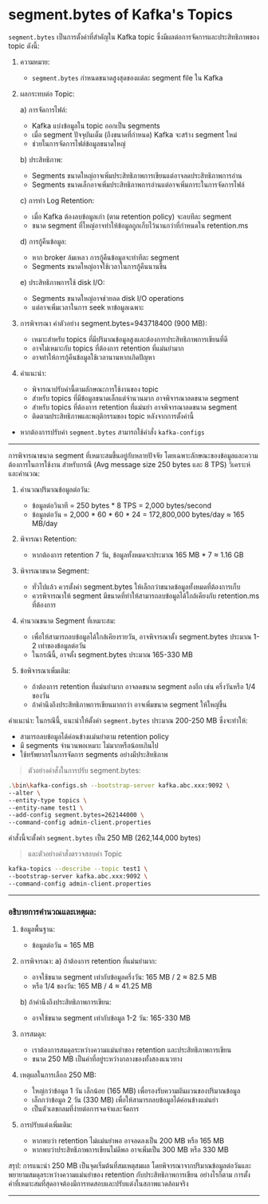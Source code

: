 # segment.bytes of Kafka's Topics
`segment.bytes` เป็นการตั้งค่าที่สำคัญใน Kafka topic ซึ่งมีผลต่อการจัดการและประสิทธิภาพของ topic ดังนี้:

1. ความหมาย:
   - `segment.bytes` กำหนดขนาดสูงสุดของแต่ละ segment file ใน Kafka

2. ผลกระทบต่อ Topic:

   a) การจัดการไฟล์:
      - Kafka แบ่งข้อมูลใน topic ออกเป็น segments
      - เมื่อ segment ปัจจุบันเต็ม (ถึงขนาดที่กำหนด) Kafka จะสร้าง segment ใหม่
      - ช่วยในการจัดการไฟล์ข้อมูลขนาดใหญ่

   b) ประสิทธิภาพ:
      - Segments ขนาดใหญ่อาจเพิ่มประสิทธิภาพการเขียนแต่อาจลดประสิทธิภาพการอ่าน
      - Segments ขนาดเล็กอาจเพิ่มประสิทธิภาพการอ่านแต่อาจเพิ่มภาระในการจัดการไฟล์

   c) การทำ Log Retention:
      - เมื่อ Kafka ต้องลบข้อมูลเก่า (ตาม retention policy) จะลบทีละ segment
      - ขนาด segment ที่ใหญ่อาจทำให้ข้อมูลถูกเก็บไว้นานกว่าที่กำหนดใน retention.ms

   d) การกู้คืนข้อมูล:
      - หาก broker ล้มเหลว การกู้คืนข้อมูลจะทำทีละ segment
      - Segments ขนาดใหญ่อาจใช้เวลาในการกู้คืนนานขึ้น

   e) ประสิทธิภาพการใช้ disk I/O:
      - Segments ขนาดใหญ่อาจช่วยลด disk I/O operations
      - แต่อาจเพิ่มเวลาในการ seek หาข้อมูลเฉพาะ

3. การพิจารณา ค่าตัวอย่าง segment.bytes=943718400 (900 MB):
   - เหมาะสำหรับ topics ที่มีปริมาณข้อมูลสูงและต้องการประสิทธิภาพการเขียนที่ดี
   - อาจไม่เหมาะกับ topics ที่ต้องการ retention ที่แม่นยำมาก
   - อาจทำให้การกู้คืนข้อมูลใช้เวลานานหากเกิดปัญหา

4. คำแนะนำ:
   - พิจารณาปรับค่านี้ตามลักษณะการใช้งานของ topic
   - สำหรับ topics ที่มีข้อมูลขนาดเล็กแต่จำนวนมาก อาจพิจารณาลดขนาด segment
   - สำหรับ topics ที่ต้องการ retention ที่แม่นยำ อาจพิจารณาลดขนาด segment
   - ติดตามประสิทธิภาพและพฤติกรรมของ topic หลังจากการตั้งค่านี้

- หากต้องการปรับค่า `segment.bytes` สามารถใช้คำสั่ง `kafka-configs` 
---
การพิจารณาขนาด segment ที่เหมาะสมขึ้นอยู่กับหลายปัจจัย โดยเฉพาะลักษณะของข้อมูลและความต้องการในการใช้งาน สำหรับกรณี (Avg message size 250 bytes และ 8 TPS) วิเคราะห์และคำนวณ:

1. คำนวณปริมาณข้อมูลต่อวัน:
   * ข้อมูลต่อวินาที = 250 bytes * 8 TPS = 2,000 bytes/second
   * ข้อมูลต่อวัน = 2,000 * 60 * 60 * 24 = 172,800,000 bytes/day ≈ 165 MB/day

2. พิจารณา Retention:
   * หากต้องการ retention 7 วัน, ข้อมูลทั้งหมดจะประมาณ 165 MB * 7 ≈ 1.16 GB

3. พิจารณาขนาด Segment:
   * ทั่วไปแล้ว ควรตั้งค่า segment.bytes ให้เล็กกว่าขนาดข้อมูลทั้งหมดที่ต้องการเก็บ
   * ควรพิจารณาให้ segment มีขนาดที่ทำให้สามารถลบข้อมูลได้ใกล้เคียงกับ retention.ms ที่ต้องการ

4. คำนวณขนาด Segment ที่เหมาะสม:
   * เพื่อให้สามารถลบข้อมูลได้ใกล้เคียงรายวัน, อาจพิจารณาตั้ง segment.bytes ประมาณ 1-2 เท่าของข้อมูลต่อวัน
   * ในกรณีนี้, อาจตั้ง segment.bytes ประมาณ 165-330 MB

5. ข้อพิจารณาเพิ่มเติม:
   * ถ้าต้องการ retention ที่แม่นยำมาก อาจลดขนาด segment ลงอีก เช่น ครึ่งวันหรือ 1/4 ของวัน
   * ถ้าคำนึงถึงประสิทธิภาพการเขียนมากกว่า อาจเพิ่มขนาด segment ให้ใหญ่ขึ้น

คำแนะนำ:
ในกรณีนี้, แนะนำให้ตั้งค่า `segment.bytes` ประมาณ 200-250 MB ซึ่งจะทำให้:
- สามารถลบข้อมูลได้ค่อนข้างแม่นยำตาม retention policy
- มี segments จำนวนพอเหมาะ ไม่มากหรือน้อยเกินไป
- ใช้ทรัพยากรในการจัดการ segments อย่างมีประสิทธิภาพ

>ตัวอย่างคำสั่งในการปรับ segment.bytes:

```bash
.\bin\kafka-configs.sh --bootstrap-server kafka.abc.xxx:9092 \
--alter \
--entity-type topics \
--entity-name test1 \
--add-config segment.bytes=262144000 \
--command-config admin-client.properties
```
คำสั่งนี้จะตั้งค่า `segment.bytes` เป็น 250 MB (262,144,000 bytes)

>และตัวอย่างคำสั่งตรวจสอบค่า Topic

```bash
kafka-topics --describe --topic test1 \
--bootstrap-server kafka.abc.xxx:9092 \
--command-config admin-client.properties
```

---

### อธิบายการคำนวณและเหตุผล:

1. ข้อมูลพื้นฐาน:
   - ข้อมูลต่อวัน = 165 MB

2. การพิจารณา:
   a) ถ้าต้องการ retention ที่แม่นยำมาก:
      - อาจใช้ขนาด segment เท่ากับข้อมูลครึ่งวัน: 165 MB / 2 ≈ 82.5 MB
      - หรือ 1/4 ของวัน: 165 MB / 4 ≈ 41.25 MB

   b) ถ้าคำนึงถึงประสิทธิภาพการเขียน:
      - อาจใช้ขนาด segment เท่ากับข้อมูล 1-2 วัน: 165-330 MB

3. การสมดุล:
   - เราต้องการสมดุลระหว่างความแม่นยำของ retention และประสิทธิภาพการเขียน
   - ขนาด 250 MB เป็นค่าที่อยู่ระหว่างกลางของทั้งสองแนวทาง

4. เหตุผลในการเลือก 250 MB:
   - ใหญ่กว่าข้อมูล 1 วัน เล็กน้อย (165 MB) เพื่อรองรับความผันผวนของปริมาณข้อมูล
   - เล็กกว่าข้อมูล 2 วัน (330 MB) เพื่อให้สามารถลบข้อมูลได้ค่อนข้างแม่นยำ
   - เป็นตัวเลขกลมที่ง่ายต่อการจดจำและจัดการ

5. การปรับแต่งเพิ่มเติม:
   - หากพบว่า retention ไม่แม่นยำพอ อาจลดลงเป็น 200 MB หรือ 165 MB
   - หากพบว่าประสิทธิภาพการเขียนไม่ดีพอ อาจเพิ่มเป็น 300 MB หรือ 330 MB

สรุป:
การแนะนำ 250 MB เป็นจุดเริ่มต้นที่สมเหตุสมผล โดยพิจารณาจากปริมาณข้อมูลต่อวันและพยายามสมดุลระหว่างความแม่นยำของ retention กับประสิทธิภาพการเขียน อย่างไรก็ตาม การตั้งค่าที่เหมาะสมที่สุดอาจต้องมีการทดสอบและปรับแต่งในสภาพแวดล้อมจริง

---